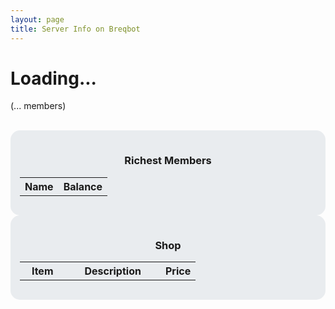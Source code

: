 ```yaml
---
layout: page
title: Server Info on Breqbot
---
```


<style type="text/css">
.table {
    background-color: #e9ecef;
    padding: 15px;
    text-align: center;
    border-radius: 15px;
}
table {
    width: 100%;
}
</style>

<script type="text/javascript" src="/assets/js/breqbot/server.js"></script>

<div class="jumbotron">
    <h1 id="server-name">Loading...</h1>
    <p>(<span id="member-count">...</span> members)</p>
</div>

<br>

<div class="row">
    <div class="col-sm">
        <div class="table">
            <h3>Richest Members</h3>
            <table id="richest-members">
                <tr>
                    <th>Name</th>
                    <th>Balance</th>
                </tr>
            </table>
        </div>
    </div>
    <div class="col-sm">
        <div class="table">
            <h3>Shop</h3>
            <table id="shop-items">
                <tr>
                    <th>Item</th>
                    <th>Description</th>
                    <th style="width: 20%;">Price</th>
                </tr>
            </table>
        </div>
    </div>
</div>
